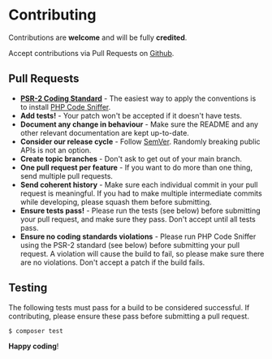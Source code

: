 # Contributing

Contributions are **welcome** and will be fully **credited**.

Accept contributions via Pull Requests on [Github](https://github.com/docta/oauth2-mercadolibre).


## Pull Requests

- **[PSR-2 Coding Standard](https://github.com/php-fig/fig-standards/blob/master/accepted/PSR-2-coding-style-guide.md)** - The easiest way to apply the conventions is to install [PHP Code Sniffer](http://pear.php.net/package/PHP_CodeSniffer).
- **Add tests!** - Your patch won't be accepted if it doesn't have tests.
- **Document any change in behaviour** - Make sure the README and any other relevant documentation are kept up-to-date.
- **Consider our release cycle** - Follow [SemVer](https://semver.org/). Randomly breaking public APIs is not an option.
- **Create topic branches** - Don't ask to get out of your main branch.
- **One pull request per feature** - If you want to do more than one thing, send multiple pull requests.
- **Send coherent history** - Make sure each individual commit in your pull request is meaningful. If you had to make multiple intermediate commits while developing, please squash them before submitting.
- **Ensure tests pass!** - Please run the tests (see below) before submitting your pull request, and make sure they pass. Don't accept until all tests pass.
- **Ensure no coding standards violations** - Please run PHP Code Sniffer using the PSR-2 standard (see below) before submitting your pull request. A violation will cause the build to fail, so please make sure there are no violations. Don't accept a patch if the build fails.


## Testing

The following tests must pass for a build to be considered successful. If contributing, please ensure these pass before submitting a pull request.

``` bash
$ composer test
```

**Happy coding**!
